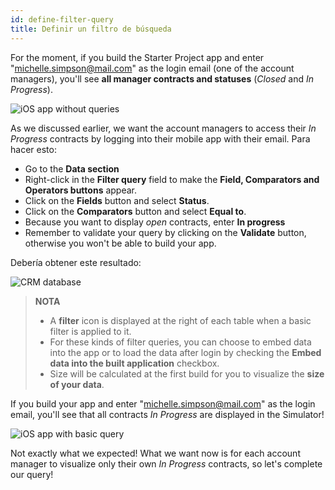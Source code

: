 ```yaml
---
id: define-filter-query
title: Definir un filtro de búsqueda
---
```


For the moment, if you build the Starter Project app and enter "michelle.simpson@mail.com" as the login email (one of the account managers), you'll see **all manager contracts and statuses** (*Closed* and *In Progress*).

![iOS app without queries](assets/en/restricted-queries/ios-app-without-queries.png)

As we discussed earlier, we want the account managers to access their *In Progress* contracts by logging into their mobile app with their email. Para hacer esto:

* Go to the **Data section**
* Right-click in the **Filter query** field to make the **Field, Comparators and Operators buttons** appear.
* Click on the **Fields** button and select **Status**.
* Click on the **Comparators** button and select **Equal to**.
* Because you want to display *open* contracts, enter **In progress**
* Remember to validate your query by clicking on the **Validate** button, otherwise you won't be able to build your app.

Debería obtener este resultado:

![CRM database](assets/en/restricted-queries/filterquery.png)

> **NOTA**
> 
> * A **filter** icon is displayed at the right of each table when a basic filter is applied to it.
> * For these kinds of filter queries, you can choose to embed data into the app or to load the data after login by checking the **Embed data into the built application** checkbox.
> * Size will be calculated at the first build for you to visualize the **size of your data**.

If you build your app and enter "michelle.simpson@mail.com" as the login email, you'll see that all contracts *In Progress* are displayed in the Simulator!

![iOS app with basic query](assets/en/restricted-queries/restrited-queries-basic-query.png)

Not exactly what we expected! What we want now is for each account manager to visualize only their own *In Progress* contracts, so let's complete our query!



